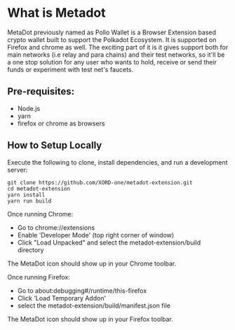# What is Metadot

MetaDot previously named as Pollo Wallet is a Browser Extension based crypto wallet built to support the Polkadot Ecosystem. It is supported on Firefox and chrome as well. The exciting part of it is it gives support both for main networks (i.e relay and para chains) and their test networks, so it'll be a one stop solution for any user who wants to hold, receive or send their funds or experiment with test net's faucets.

## Pre-requisites:
 - Node.js
 - yarn
 - firefox or chrome as browsers

## How to Setup Locally


Execute the following to clone, install dependencies, and run a development server:

```
git clone https://github.com/XORD-one/metadot-extension.git
cd metadot-extension
yarn install
yarn run build
```

Once running Chrome:

 - Go to chrome://extensions
 - Enable 'Developer Mode' (top right corner of window)
 - Click "Load Unpacked" and select the metadot-extension/build directory

The MetaDot icon should show up in your Chrome toolbar.

Once running Firefox:

 - Go to about:debugging#/runtime/this-firefox
 - Click 'Load Temporary Addon'
 - select the metadot-extension/build/manifest.json file

The MetaDot icon should show up in your Firefox toolbar.
